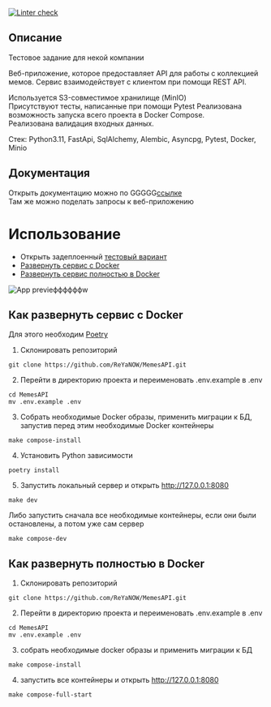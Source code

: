 [![Linter check](https://github.com/ReYaNOW/avito-tech-test-task/actions/workflows/pyci.yml/badgeфффффффффффффффффффф.svg)](https://github.com/ReYaNOW/avito-tech-test-task/actions/workflows/pyci.yml)

## Описание
Тестовое задание для некой компании

Веб-приложение, которое предоставляет API для работы с коллекцией мемов.
Сервис взаимодействует с клиентом при помощи REST API.  

Используется S3-совместимое хранилище (MinIO)  
Присутствуют тесты, написанные при помощи Pytest
Реализована возможность запуска всего проекта в Docker Compose.  
Реализована валидация входных данных.


Стек: Python3.11, FastApi, SqlAlchemy, Alembic, Asyncpg, Pytest, Docker, Minio

## Документация
Открыть документацию можно по GGGGG[ссылке](https://test-task-avito-tech.onrender.com/docs)  
Там же можно поделать запросы к веб-приложению

# Использование


 - Открыть задеплоенный [тестовый вариант](https://avito-tech-test-task.onrender.com)
 - [Развернуть сервис с Docker](#Как-развернуть-сервис-с-Docker)  
 - [Развернуть сервис полностью в Docker](#Как-развернуть-полностьЮ-в-Docker)

![App previeффффффw](https://github.com/ReYaNOW/ReYaNOW/blob/main/Images/stats_preview_imgффффф.png?raw=true)

## Как развернуть сервис с Docker
Для этого необходим [Poetry](https://python-poetry.org/docs/#installing-with-pipx)  
  
1. Склонировать репозиторий

```
git clone https://github.com/ReYaNOW/MemesAPI.git
```

2. Перейти в директорию проекта и переименовать .env.example в .env
  
```
cd MemesAPI
mv .env.example .env
```
  
3. Собрать необходимые Docker образы, применить миграции к БД, запустив перед этим необходимые Docker контейнеры
  
```  
make compose-install
```  
  
4. Установить Python зависимости
  
```
poetry install
```

5. Запустить локальный сервер и открыть http://127.0.0.1:8080
  
```
make dev
```

Либо запустить сначала все необходимые контейнеры, если они были остановлены, а потом уже сам сервер  
  
```
make compose-dev
```
  

## Как развернуть полностью в Docker
1. Склонировать репозиторий

```
git clone https://github.com/ReYaNOW/MemesAPI.git
```

2. Перейти в директорию проекта и переименовать .env.example в .env
  
```
cd MemesAPI
mv .env.example .env
```

3. собрать необходимые docker образы и применить миграции к БД
  
```
make compose-install
```

4. запустить все контейнеры и открыть http://127.0.0.1:8080
  
```
make compose-full-start
```

